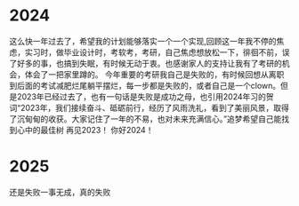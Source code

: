 # 2024
这么快一年过去了，希望我的计划能够落实一个一个实现,回顾这一年我不停的焦虑，实习时，做毕业设计时，考软考，考研，自己焦虑想放松一下，徘徊不前，误了好多的事，也搞到失眠，有时候无动于衷。也感谢家人的支持让我有了考研的机会，体会了一把家里蹲的。
今年重要的考研我自己是失败的，有时候回想从离职到后面的考试减肥烂尾躺平摆烂，每一步都是失败的，或者自己是一个clown。但是2023年已经过去了，也有一句话是失败是成功之母，也引用2024年习的贺词“2023年，我们接续奋斗、砥砺前行，经历了风雨洗礼，看到了美丽风景，取得了沉甸甸的收获。大家记住了一年的不易，也对未来充满信心。”追梦希望自己能找到心中的最佳树
再见2023！
你好2024！
# 2025
还是失败一事无成，真的失败